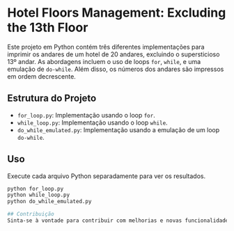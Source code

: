 # Hotel Floors Management: Excluding the 13th Floor

Este projeto em Python contém três diferentes implementações para imprimir os andares de um hotel de 20 andares, excluindo o supersticioso 13º andar. As abordagens incluem o uso de loops `for`, `while`, e uma emulação de `do-while`. Além disso, os números dos andares são impressos em ordem decrescente.

## Estrutura do Projeto

- `for_loop.py`: Implementação usando o loop `for`.
- `while_loop.py`: Implementação usando o loop `while`.
- `do_while_emulated.py`: Implementação usando a emulação de um loop `do-while`.

## Uso

Execute cada arquivo Python separadamente para ver os resultados.

```sh
python for_loop.py
python while_loop.py
python do_while_emulated.py

## Contribuição
Sinta-se à vontade para contribuir com melhorias e novas funcionalidades!
